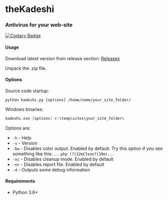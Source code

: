 # theKadeshi #
### Antivirus for your web-site ###
[![Codacy Badge](https://api.codacy.com/project/badge/Grade/fd626f73d9c746bc960b1b085c163473)](https://www.codacy.com/app/ntorgov/theKadeshi.py?utm_source=github.com&amp;utm_medium=referral&amp;utm_content=ntorgov/theKadeshi.py&amp;utm_campaign=Badge_Grade)

#### Usage ####
Download latest version from release section: [Releases](https://github.com/theKadeshi/theKadeshi.py/releases)

Unpack the .zip file.

#### Options ####
Source code startup:
```shell
python kadeshi.py [options] /home/name/your_site_folder/
```
Windows binaries:
```powershell
kadeshi.exe [options] c:\temp\sites\your_site_folder\
```
Options are:

* `-h`  - Help
* `-v`  - Version
* `-bw` - Disables color output. Enabled by default. Try this option if you see something like this: `...php (?[32mClean?[39m)...`
* `-nc` - Disables cleanup mode. Enabled by default
* `-nr` - Disables report file. Enabled by default
* `-d`  - Outputs some debug information

#### Requirements ####
* Python 3.6+
